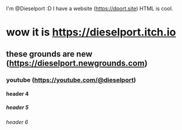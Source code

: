 I'm @Dieselport :D
I have a website (https://dport.site)
HTML is cool.
# wow it is https://dieselport.itch.io
## these grounds are new (https://dieselport.newgrounds.com)
### youtube (https://youtube.com/@dieselport)
#### header 4
##### header 5
###### header 6
